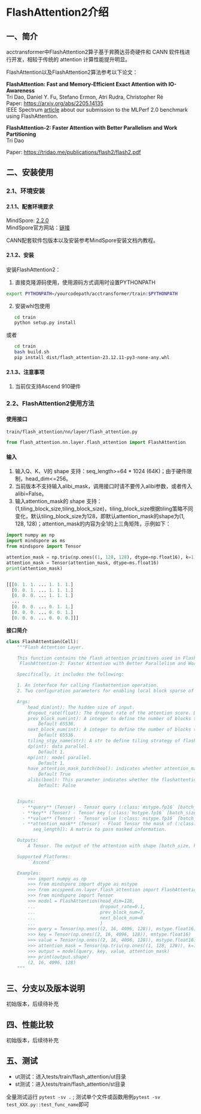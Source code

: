 # FlashAttention2介绍
## 一、简介
acctransformer中FlashAttention2算子基于昇腾达芬奇硬件和 CANN 软件栈进行开发，相较于传统的 attention 计算性能提升明显。

FlashAttention以及FlashAttention2算法参考以下论文：

**FlashAttention: Fast and Memory-Efficient Exact Attention with IO-Awareness**  
Tri Dao, Daniel Y. Fu, Stefano Ermon, Atri Rudra, Christopher Ré  
Paper: https://arxiv.org/abs/2205.14135  
IEEE Spectrum [article](https://spectrum.ieee.org/mlperf-rankings-2022) about our submission to the MLPerf 2.0 benchmark using FlashAttention.

**FlashAttention-2: Faster Attention with Better Parallelism and Work Partitioning**  
Tri Dao

Paper: https://tridao.me/publications/flash2/flash2.pdf


## 二、安装使用
### 2.1、环境安装
#### 2.1.1、配套环境要求
MindSpore: [2.2.0](https://www.mindspore.cn/versions#2.2.0) <br>
MindSpore官方网站：[链接](https://www.mindspore.cn/install) <br>

CANN配套软件包版本以及安装参考MindSpore安装文档内教程。

#### 2.1.2、安装

安装FlashAttention2：
1. 直接克隆源码使用，使用源码方式调用时设置PYTHONPATH
```bash
export PYTHONPATH=/yourcodepath/acctransformer/train:$PYTHONPATH
```
2. 安装whl包使用
```bash
   cd train
   python setup.py install
```
或者
```bash
   cd train
   bash build.sh
   pip install dist/flash_attention-23.12.11-py3-none-any.whl
```

#### 2.1.3、注意事项
1. 当前仅支持Ascend 910硬件


### 2.2、FlashAttention2使用方法

#### 使用接口
```train/flash_attention/nn/layer/flash_attention.py```

```python
from flash_attention.nn.layer.flash_attention import FlashAttention
```

#### 输入
1. 输入Q、K、V的 shape 支持：seq_length>=64 * 1024 (64K)；由于硬件限制，head_dim<=256。
2. 当前版本不支持输入alibi_mask，调用接口时请不要传入alibi参数，或者传入alibi=False。
3. 输入attention_mask的 shape 支持：(1,tiling_block_size,tiling_block_size)，tiling_block_size根据tiling策略不同变化，默认tiling_block_size为128，即默认attention_mask的shape为(1, 128, 128)；attention_mask的内容为全1的上三角矩阵，示例如下：
```python
import numpy as np
import mindspore as ms
from mindspore import Tensor

attention_mask = np.triu(np.ones((1, 128, 128), dtype=np.float16), k=1)
attention_mask = Tensor(attention_mask, dtype=ms.float16)
print(attention_mask)


[[[0. 1. 1. ... 1. 1. 1.]
  [0. 0. 1. ... 1. 1. 1.]
  [0. 0. 0. ... 1. 1. 1.]
  ...
  [0. 0. 0. ... 0. 1. 1.]
  [0. 0. 0. ... 0. 0. 1.]
  [0. 0. 0. ... 0. 0. 0.]]]
```


**接口简介**
```python
class FlashAttention(Cell):
    """Flash Attention Layer.

    This function contains the flash attention primitives used in FlashAttention (see paper)
    `FlashAttention-2: Faster Attention with Better Parallelism and Work Partitioning <https://tridao.me/publications/flash2/flash2.pdf>`

    Specifically, it includes the following:

    1. An interface for calling flashattention operation.
    2. Two configuration parameters for enabling local block sparse of flashattention.

    Args:
        head_dim(int): The hidden size of input.
        dropout_rate(float): The dropout rate of the attention score. Default 0.0.
        prev_block_num(int): A integer to define the number of blocks to look ahead for local block sparse attention.
            Default 65536.
        next_block_num(int): A integer to define the number of blocks to look behind for local block sparse attention.
            Default 65536.
        tiling_stgy_name(str): A str to define tiling strategy of flash attention.
        dp(int): data parallel.
            Default 1.
        mp(int): model parallel.
            Default 1.
        have_attention_mask_batch(bool): indicates whether attention_mask contains the batch dimension.
            Default True
        alibi(bool): This parameter indicates whether the flashattention supports the Alibi.
            Default: False


    Inputs:
      - **query** (Tensor) - Tensor query (:class:`mstype.fp16` [batch_size, head_num, seq_length, head_dim])
      - **key** (Tensor) - Tensor key (:class:`mstype.fp16` [batch_size, head_num, seq_length, head_dim])
      - **value** (Tensor) - Tensor value (:class:`mstype.fp16` [batch_size, head_num, seq_length, head_dim])
      - **attention_mask** (Tensor) - Float Tensor the mask of (:class:`mstype.fp16` [batch_size, seq_length,
          seq_length]): A matrix to pass masked information.

    Outputs:
        A Tensor. The output of the attention with shape [batch_size, head_num, seq_length, head_dim]

    Supported Platforms:
        ``Ascend``

    Examples:
        >>> import numpy as np
        >>> from mindspore import dtype as mstype
        >>> from accspeed.nn.layer.flash_attention import FlashAttention
        >>> from mindspore import Tensor
        >>> model = FlashAttention(head_dim=128,
        ...                        dropout_rate=0.1,
        ...                        prev_block_num=7,
        ...                        next_block_num=0
        ...                        )
        >>> query = Tensor(np.ones((2, 16, 4096, 128)), mstype.float16)
        >>> key = Tensor(np.ones((2, 16, 4096, 128)), mstype.float16)
        >>> value = Tensor(np.ones((2, 16, 4096, 128)), mstype.float16)
        >>> attention_mask = Tensor(np.triu(np.ones((1, 128, 128)), k=1), mstype.float16)
        >>> output = model(query, key, value, attention_mask)
        >>> print(output.shape)
        (2, 16, 4096, 128)
    """
```
## 三、分支以及版本说明
初始版本，后续待补充

## 四、性能比较
初始版本，后续待补充

## 五、测试

* ut测试：进入tests/train/flash_attention/ut目录
* st测试：进入tests/train/flash_attention/st目录

全量测试运行 `pytest -sv .` ; 测试单个文件或函数用例`pytest -sv test_XXX.py::test_func_name`即可